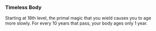 ### Timeless Body

Starting at 18th level, the primal magic that you wield causes you to age more slowly. For every 10 years that pass, your body ages only 1 year.
